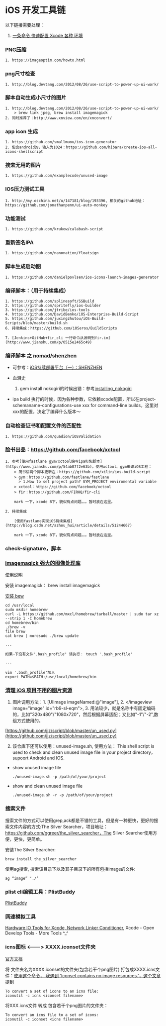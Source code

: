 # iOS 开发工具链

以下链接需要处理：
1. [一条命令 快速配置 Xcode 各种 环境](https://my.oschina.net/u/727843/blog/731322)

### PNG压缩
    1. https://imageoptim.com/howto.html

### png尺寸检查
    1. http://blog.devtang.com/2012/08/26/use-script-to-power-up-ui-work/

### 脚本自动生成小尺寸的图片
    1. http://blog.devtang.com/2012/08/26/use-script-to-power-up-ui-work/
        > brew link jpeg, brew install imagemagick
    2. 同时推荐了：http://www.xnview.com/en/xnconvert/

### app icon 生成
    1. https://github.com/smallmuou/ios-icon-generator
    2. 包含android的，输入为1024：https://github.com/hibara/create-ios-all-icons-shellscript

### 搜索无用的图片
    1. https://github.com/examplecode/unused-image

### IOS压力测试工具
    1. http://my.oschina.net/u/147181/blog/193396, 相关的github地址：https://github.com/jonathanpenn/ui-auto-monkey

### 功能测试
    1. https://github.com/krukow/calabash-script

### 重新签名IPA
    1. https://github.com/nanonation/floatsign

### 脚本生成启动图
    1. https://github.com/danielpovlsen/ios-icons-launch-images-generator

### 编译脚本：（用于持续集成）
    1. https://github.com/splinesoft/SSBuild
    2. https://github.com/spritefly/ios-builder
    3. https://github.com/jtribe/ios-tools
    4. https://github.com/DavidBenko/iOS-Enterprise-Build-Script
    5. https://github.com/juxingzhutou/iOS-Build-Scripts/blob/master/build.sh
    6. 持续集成：https://github.com/iOSeros/BuildScripts

    7. [Jenkins+GitHub+fir_cli 一行命令从源码到fir.im](http://www.jianshu.com/p/0515e2465c49)

### 编译脚本 之 [nomad/shenzhen](https://github.com/nomad/shenzhen)

  * 可参考：[iOS持续部署平台（一）：SHENZHEN](http://blog.csdn.net/ljj_saver/article/details/47009723)

  * 血泪史
    1. gem install nokogiri的时候出错：参考[installing_nokogiri](http://www.nokogiri.org/tutorials/installing_nokogiri.html)

  * ipa build 执行的时候，因为各种参数，它依赖xcode配置，所以在project-schemaname-configurations-use xxx for command-line builds，这里对xxx的配置，决定了编译什么版本～

### 自动检查证书和配置文件的匹配性
    1. https://github.com/quadion/iOSValidation

### 脸书出品：https://github.com/facebook/xctool

    1. 参考[使用fastlane gym/xctool编写ipa打包脚本](http://www.jianshu.com/p/54ab07f2e63b)，使用xctool、gym编译iOS工程：
        > 简书讲两个脚本更新在：https://github.com/xilin/ios-build-script
        > gym：https://github.com/fastlane/fastlane
          > 1.How to set project path? GYM_PROJECT enviromental variable
        > xctool：https://github.com/facebook/xctool
        > fir：https://github.com/FIRHQ/fir-cli

        mark 一下，xcode 8下，貌似有点问题。。。暂时放在这里。

    2. 持续集成

        [使用fastlane实现iOS持续集成](http://blog.csdn.net/azhou_hui/article/details/51244667)

        mark 一下，xcode 8下，貌似有点问题。。。暂时放在这里。

### check-signature，脚本


### [imagemagick 强大的图像处理库]()

[使用说明](http://www.charry.org/docs/linux/ImageMagick/ImageMagick.html)

安装 imagemagick：
brew install imagemagick

[安装 bew](http://webmedia.blog.163.com/blog/static/416695020123261226695/)
```
cd /usr/local
sudo mkdir homebrew
curl -L https://github.com/mxcl/homebrew/tarball/master | sudo tar xz --strip 1 -C homebrew
cd homebrew/bin
./brew -v
file brew
cat brew | moresudo ./brew update

...

如果~下没有文件".bash_profile" 请执行： touch '.bash_profile'

...

vim '.bash_profile'加入
export PATH=$PATH:/usr/local/homebrew/bin
```

### [清理 iOS 项目不用的图片资源](http://www.cocoachina.com/ios/20160531/16536.html)

  1. 图片调用方法：1. [UIImage imageNamed:@"image"], 2. <imageview image="image" id="rb9-sl-eqm"></imageview image="image" id="rb9-sl-eqm">, 3. 用法较少，就是名称中有固定编码的，比如"320x480"/"1080x720"，然后根据屏幕适配；又比如"-1"/"-2",数组方式使用的。

  [https://github.com/jjz/script/blob/master/un_used.py](https://github.com/jjz/script/blob/master/un_used.py)

  2. 该仓库下还可以使用：unused-image.sh, 使用方法：
  This shell script is used to check and clean unused image file in your project  directory，supoort Android and IOS.
  * show unused image file
      ```
      ./unused-image.sh -p /path/of/your/project
      ```
  * show and clean unused image file
      ```
      ./unused-image.sh -r -p /path/of/your/project
      ```

### 搜索文件

搜索文件的方式可以使用grep,ack都是不错的工具，但是有一种更快，更好的搜索文件内容的方式:The Silver Searcher，项目地址：https://github.com/ggreer/the_silver_searcher，The Silver Searcher使用方便，更快，更简单。

安装The Silver Searcher:
```
brew install the_silver_searcher
```

使用ag搜索, 搜索该目录下以及其子目录下的所有包括image的文件:
```
ag “image” ‘./’
```

### plist cli编辑工具：PlistBuddy

[PlistBuddy](http://blog.csdn.net/a351945755/article/details/46561249)

### 网速模拟工具

[Hardware IO Tools for Xcode, Network Linker Conditioner](http://www.cnblogs.com/qiyer/p/5363983.html), Xcode - Open Develop Tools - More Tools ^_^

### icns图标 <---> XXXX.iconset文件夹

[官方文档](https://developer.apple.com/library/content/documentation/GraphicsAnimation/Conceptual/HighResolutionOSX/Optimizing/Optimizing.html#//apple_ref/doc/uid/TP40012302-CH7-SW8)

将 文件夹名为XXXX.iconset的文件夹(包含若干个png图片) 打包成XXXX.icns文件：[使用这个命令， 我遇到 'Iconset contains no image resources.'，这个文章提到](https://blog.macsales.com/28492-create-your-own-custom-icons-in-10-7-5-or-later)
```
To convert a set of icons to an icns file:
iconutil -c icns <iconset filename>
```

将XXX.icns文件 转成 包含若干个png图片的文件夹：
```
To convert an icns file to a set of icons:
iconutil -c iconset <icns filename>
```